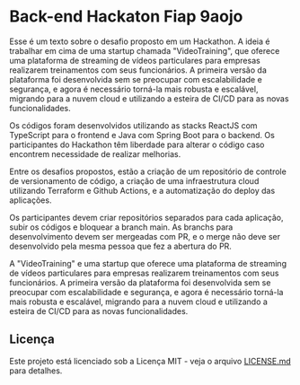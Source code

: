 # Back-end Hackaton Fiap 9aojo

Esse é um texto sobre o desafio proposto em um Hackathon. A ideia é trabalhar em cima de uma startup chamada "VideoTraining", 
que oferece uma plataforma de streaming de vídeos particulares para empresas realizarem treinamentos com seus funcionários.
A primeira versão da plataforma foi desenvolvida sem se preocupar com escalabilidade e segurança, e agora é necessário torná-la mais robusta e escalável, 
migrando para a nuvem cloud e utilizando a esteira de CI/CD para as novas funcionalidades.

Os códigos foram desenvolvidos utilizando as stacks ReactJS com TypeScript para o frontend e Java com Spring Boot para o backend.
Os participantes do Hackathon têm liberdade para alterar o código caso encontrem necessidade de realizar melhorias.

Entre os desafios propostos, estão a criação de um repositório de controle de versionamento de código, 
a criação de uma infraestrutura cloud utilizando Terraform e Github Actions, e a automatização do deploy das aplicações.

Os participantes devem criar repositórios separados para cada aplicação, subir os códigos e bloquear a branch main. 
 As branchs para desenvolvimento devem ser mergeadas com PR, e o merge não deve ser desenvolvido pela mesma pessoa que fez a abertura do PR.

A "VideoTraining" e uma startup que oferece uma plataforma de streaming de vídeos particulares para empresas realizarem treinamentos com seus funcionários.
A primeira versão da plataforma foi desenvolvida sem se preocupar com escalabilidade e segurança, e agora é necessário torná-la mais robusta e escalável, 
migrando para a nuvem cloud e utilizando a esteira de CI/CD para as novas funcionalidades.

## Licença

Este projeto está licenciado sob a Licença MIT - veja o arquivo [LICENSE.md](LICENSE.md) para detalhes.
